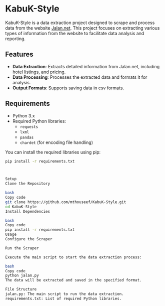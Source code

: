# KabuK-Style

KabuK-Style is a data extraction project designed to scrape and process data from the website [Jalan.net](https://www.jalan.net/). This project focuses on extracting various types of information from the website to facilitate data analysis and reporting.

## Features

- **Data Extraction**: Extracts detailed information from Jalan.net, including hotel listings, and pricing.
- **Data Processing**: Processes the extracted data and formats it for analysis.
- **Output Formats**: Supports saving data in csv formats.

## Requirements

- Python 3.x
- Required Python libraries:
  - `requests`
  - `lxml`
  - `pandas`
  - `chardet` (for encoding file handling)

You can install the required libraries using pip:

```bash
pip install -r requirements.txt



Setup
Clone the Repository

bash
Copy code
git clone https://github.com/mthouseef/KabuK-Style.git
cd KabuK-Style
Install Dependencies

bash
Copy code
pip install -r requirements.txt
Usage
Configure the Scraper

Run the Scraper

Execute the main script to start the data extraction process:

bash
Copy code
python jalan.py
The data will be extracted and saved in the specified format.

File Structure
jalan.py: The main script to run the data extraction.
requirements.txt: List of required Python libraries.
